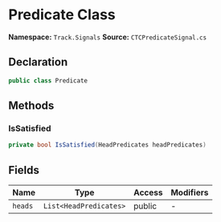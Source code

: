 # Predicate Class

**Namespace:** `Track.Signals`
**Source:** `CTCPredicateSignal.cs`

## Declaration

```csharp
public class Predicate
```

## Methods

### IsSatisfied

```csharp
private bool IsSatisfied(HeadPredicates headPredicates)
```

## Fields

| Name | Type | Access | Modifiers |
|------|------|--------|-----------|
| `heads` | `List<HeadPredicates>` | public | - |

